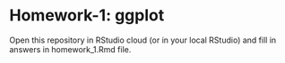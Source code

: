 # Homework-1: ggplot
Open this repository in RStudio cloud (or in your local RStudio) and fill in answers in homework_1.Rmd file.
